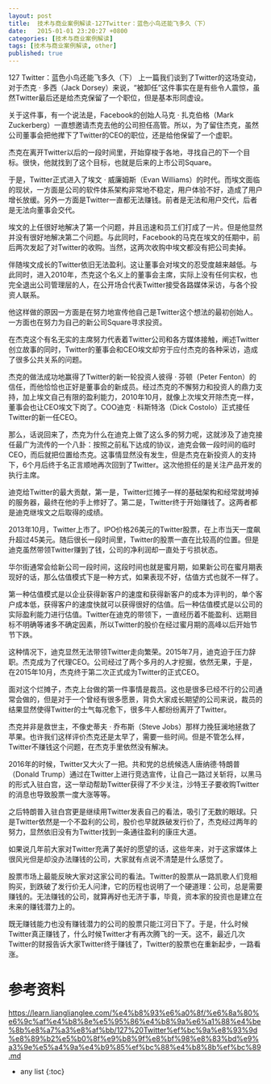 ```yaml
---
layout: post
title:  技术与商业案例解读-127Twitter：蓝色小鸟还能飞多久（下）
date:   2015-01-01 23:20:27 +0800
categories: [技术与商业案例解读]
tags: [技术与商业案例解读, other]
published: true
---
```




127 Twitter：蓝色小鸟还能飞多久（下）
上一篇我们谈到了Twitter的这场变动，对于杰克 · 多西（Jack Dorsey）来说，“被卸任”这件事实在是有些令人震惊，虽然Twitter最后还是给杰克保留了一个职位，但是基本形同虚设。

关于这件事，有一个说法是，Facebook的创始人马克 · 扎克伯格（Mark Zuckerberg）一直想邀请杰克去他的公司担任高管。所以，为了留住杰克，虽然公司董事会把他撵下了Twitter的CEO的职位，还是给他保留了一个虚职。

杰克在离开Twitter以后的一段时间里，开始穿梭于各地，寻找自己的下一个目标。很快，他就找到了这个目标，也就是后来的上市公司Square。

于是，Twitter正式进入了埃文 · 威廉姆斯（Evan Williams）的时代。而埃文面临的现状，一方面是公司的软件体系架构非常地不稳定，用户体验不好，造成了用户增长放缓。另外一方面是Twitter一直都无法赚钱。前者是无法和用户交代，后者是无法向董事会交代。

埃文的上任很好地解决了第一个问题，并且迅速和员工们打成了一片。但是他显然并没有很好地解决第二个问题。与此同时，Facebook的马克在埃文的任期中，前后两次发起了对Twitter的收购。当然，这两次收购中埃文都没有把公司卖掉。

伴随埃文成长的Twitter依旧无法盈利。这让董事会对埃文的忍受度越来越低。与此同时，进入2010年，杰克这个名义上的董事会主席，实际上没有任何实权，也完全退出公司管理层的人，在公开场合代表Twitter接受各路媒体采访，与各个投资人联系。

他这样做的原因一方面是在努力地宣传他自己是Twitter这个想法的最初创始人。一方面也在努力为自己的新公司Square寻求投资。

在杰克这个有名无实的主席努力代表着Twitter公司和各方媒体接触，阐述Twitter创立故事的同时，Twitter的董事会和CEO埃文却穷于应付杰克的各种采访，造成了很多公共关系的问题。

杰克的做法成功地赢得了Twitter的新一轮投资人彼得 · 芬顿（Peter Fenton）的信任，而他恰恰也正好是董事会的新成员。经过杰克的不懈努力和投资人的鼎力支持，加上埃文自己有限的盈利能力，2010年10月，就像上次埃文开除杰克一样，董事会也让CEO埃文下岗了。COO迪克 · 科斯特洛（Dick Costolo）正式接任Twitter的新一任CEO。

那么，话说回来了，杰克为什么在迪克上做了这么多的努力呢，这就涉及了迪克接任最广为流传的一个八卦：按照之前私下达成的协议，迪克会做一段时间的临时CEO，而后就把位置给杰克。这事情显然没有发生，但是杰克在新投资人的支持下，6个月后终于名正言顺地再次回到了Twitter。这次他担任的是关注产品开发的执行主席。

迪克给Twitter的最大贡献，第一是，Twitter烂摊子一样的基础架构和经常就垮掉的服务器，最终在他的手上修好了。第二是，Twitter终于开始赚钱了。这两者都是迪克继埃文之后取得的成绩。

2013年10月，Twitter上市了。IPO价格26美元的Twitter股票，在上市当天一度飙升超过45美元。随后很长一段时间里，Twitter的股票一直在比较高的位置。但是迪克虽然带领Twitter赚到了钱，公司的净利润却一直处于亏损状态。

华尔街通常会给新公司一段时间，这段时间也就是蜜月期，如果新公司在蜜月期表现好的话，那么估值模式下是一种方式，如果表现不好，估值方式也就不一样了。

第一种估值模式是以企业获得新客户的速度和获得新客户的成本为评判的，单个客户成本低，获得客户的速度快就可以获得很好的估值。后一种估值模式是以公司的实际盈利能力进行估值。Twitter在迪克的带领下，一直经历着不能盈利、远期目标不明确等诸多不确定因素，所以Twitter的股价在经过蜜月期的高峰以后开始节节下跌。

这种情况下，迪克显然无法带领Twitter走向繁荣。2015年7月，迪克迫于压力辞职。杰克成为了代理CEO。公司经过了两个多月的人才挖掘，依然无果，于是，在2015年10月，杰克终于第二次正式成为Twitter的正式CEO。

面对这个烂摊子，杰克上台做的第一件事情是裁员。这也是很多已经不行的公司通常会做的，但是对于一个曾经有很多愿景，背负大家成长期望的公司来说，裁员的结果显然使得Twitter的士气每况愈下，很多牛人都纷纷离开了Twitter。

杰克并非是救世主，不像史蒂夫 · 乔布斯（Steve Jobs）那样力挽狂澜地拯救了苹果。也许我们这样评价杰克还是太早了，需要一些时间。但是不管怎么样，Twitter不赚钱这个问题，在杰克手里依然没有解决。

2016年的时候，Twitter又大火了一把。共和党的总统候选人唐纳德·特朗普（Donald Trump）通过在Twitter上进行竞选宣传，让自己一路过关斩将，以黑马的形式入驻白宫，这一举动帮助Twitter获得了不少关注，沙特王子要收购Twitter的消息也导致股票一度大涨等等。

之后特朗普入驻白宫更是继续用Twitter发表自己的看法，吸引了无数的眼球。只是Twitter依然是一个不盈利的公司，股价也早就跌破发行价了，杰克经过两年的努力，显然依旧没有为Twitter找到一条通往盈利的康庄大道。

如果说几年前大家对Twitter充满了美好的愿望的话，这些年来，对于这家媒体上很风光但是却没办法赚钱的公司，大家就有点说不清楚是什么感觉了。

股票市场上最能反映大家对这家公司的看法。Twitter的股票从一路凯歌人们竞相购买，到跌破了发行价无人问津，它的历程也说明了一个硬道理：公司，总是需要赚钱的。无法赚钱的公司，就算再好也无济于事，毕竟，资本家的投资也是建立在未来的赚钱潜力上的。

既无赚钱能力也没有赚钱潜力的公司的股票只能江河日下了。于是，什么时候Twitter真正赚钱了，什么时候Twitter才有再次腾飞的一天。这不，最近几次Twitter的财报告诉大家Twitter终于赚钱了，Twitter的股票也在重新起步，一路看涨。




# 参考资料

https://learn.lianglianglee.com/%e4%b8%93%e6%a0%8f/%e6%8a%80%e6%9c%af%e4%b8%8e%e5%95%86%e4%b8%9a%e6%a1%88%e4%be%8b%e8%a7%a3%e8%af%bb/127%20Twitter%ef%bc%9a%e8%93%9d%e8%89%b2%e5%b0%8f%e9%b8%9f%e8%bf%98%e8%83%bd%e9%a3%9e%e5%a4%9a%e4%b9%85%ef%bc%88%e4%b8%8b%ef%bc%89.md

* any list
{:toc}
